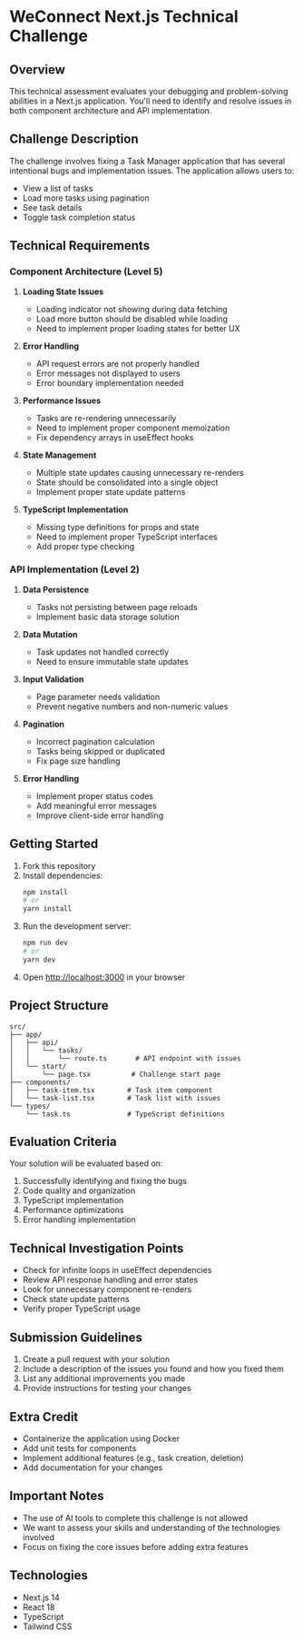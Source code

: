 # WeConnect Next.js Technical Challenge

## Overview

This technical assessment evaluates your debugging and problem-solving abilities in a Next.js application. You'll need to identify and resolve issues in both component architecture and API implementation.

## Challenge Description

The challenge involves fixing a Task Manager application that has several intentional bugs and implementation issues. The application allows users to:

- View a list of tasks
- Load more tasks using pagination
- See task details
- Toggle task completion status

## Technical Requirements

### Component Architecture (Level 5)

1. **Loading State Issues**

   - Loading indicator not showing during data fetching
   - Load more button should be disabled while loading
   - Need to implement proper loading states for better UX

2. **Error Handling**

   - API request errors are not properly handled
   - Error messages not displayed to users
   - Error boundary implementation needed

3. **Performance Issues**

   - Tasks are re-rendering unnecessarily
   - Need to implement proper component memoization
   - Fix dependency arrays in useEffect hooks

4. **State Management**

   - Multiple state updates causing unnecessary re-renders
   - State should be consolidated into a single object
   - Implement proper state update patterns

5. **TypeScript Implementation**
   - Missing type definitions for props and state
   - Need to implement proper TypeScript interfaces
   - Add proper type checking

### API Implementation (Level 2)

1. **Data Persistence**

   - Tasks not persisting between page reloads
   - Implement basic data storage solution

2. **Data Mutation**

   - Task updates not handled correctly
   - Need to ensure immutable state updates

3. **Input Validation**

   - Page parameter needs validation
   - Prevent negative numbers and non-numeric values

4. **Pagination**

   - Incorrect pagination calculation
   - Tasks being skipped or duplicated
   - Fix page size handling

5. **Error Handling**
   - Implement proper status codes
   - Add meaningful error messages
   - Improve client-side error handling

## Getting Started

1. Fork this repository
2. Install dependencies:
   ```bash
   npm install
   # or
   yarn install
   ```
3. Run the development server:
   ```bash
   npm run dev
   # or
   yarn dev
   ```
4. Open [http://localhost:3000](http://localhost:3000) in your browser

## Project Structure

```
src/
├── app/
│   ├── api/
│   │   └── tasks/
│   │       └── route.ts       # API endpoint with issues
│   └── start/
│       └── page.tsx          # Challenge start page
├── components/
│   ├── task-item.tsx        # Task item component
│   └── task-list.tsx        # Task list with issues
└── types/
    └── task.ts              # TypeScript definitions
```

## Evaluation Criteria

Your solution will be evaluated based on:

1. Successfully identifying and fixing the bugs
2. Code quality and organization
3. TypeScript implementation
4. Performance optimizations
5. Error handling implementation

## Technical Investigation Points

- Check for infinite loops in useEffect dependencies
- Review API response handling and error states
- Look for unnecessary component re-renders
- Check state update patterns
- Verify proper TypeScript usage

## Submission Guidelines

1. Create a pull request with your solution
2. Include a description of the issues you found and how you fixed them
3. List any additional improvements you made
4. Provide instructions for testing your changes

## Extra Credit

- Containerize the application using Docker
- Add unit tests for components
- Implement additional features (e.g., task creation, deletion)
- Add documentation for your changes

## Important Notes

- The use of AI tools to complete this challenge is not allowed
- We want to assess your skills and understanding of the technologies involved
- Focus on fixing the core issues before adding extra features

## Technologies

- Next.js 14
- React 18
- TypeScript
- Tailwind CSS
